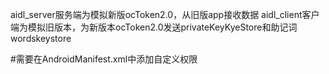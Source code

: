 aidl_server服务端为模拟新版ocToken2.0，从旧版app接收数据
aidl_client客户端为模拟旧版本，为新版本ocToken2.0发送privateKeyKyeStore和助记词wordskeystore

#需要在AndroidManifest.xml中添加自定义权限